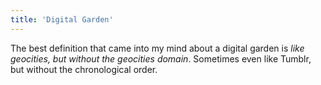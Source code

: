 ```yaml
---
title: 'Digital Garden'
---
```


The best definition that came into my mind about a digital garden is _like geocities, but without the geocities domain_. Sometimes even like Tumblr, but without the chronological order.